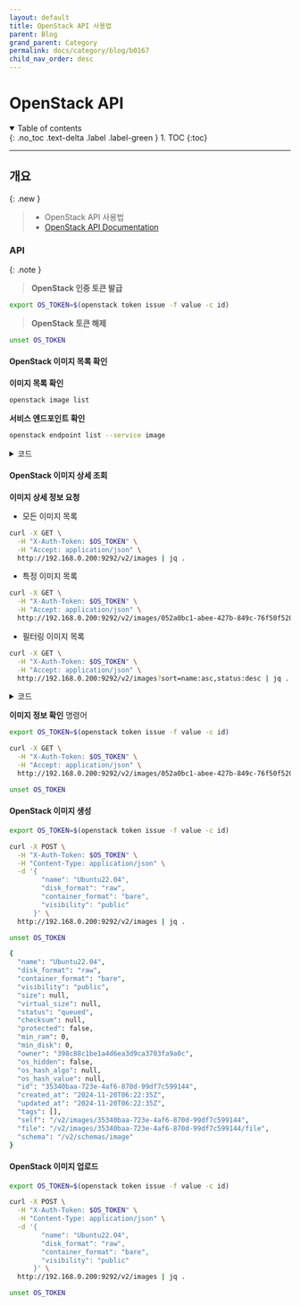 ```yaml
---
layout: default
title: OpenStack API 사용법
parent: Blog
grand_parent: Category
permalink: docs/category/blog/b0167
child_nav_order: desc
---
```


# OpenStack API

<details open markdown="block">
  <summary>
    Table of contents
  </summary>
  {: .no_toc .text-delta .label .label-green }
1. TOC
{:toc}
</details>

---

## 개요

{: .new }
> - OpenStack API 사용법
> - [OpenStack API Documentation](https://docs.openstack.org/api-ref/image/v2)

### API

{: .note }
> **OpenStack 인증 토큰 발급**
```bash
export OS_TOKEN=$(openstack token issue -f value -c id)
```
> **OpenStack 토큰 해제**
```bash
unset OS_TOKEN
```

#### OpenStack 이미지 목록 확인

**이미지 목록 확인**

```bash
openstack image list
```

**서비스 엔드포인트 확인**

```bash
openstack endpoint list --service image
```

<details markdown="block">
  <summary>
    코드
  </summary>
  {: .text-delta .label .label-green }

**OpenStack 이미지 목록**
  
```bash
+--------------------------------------+-------------+--------+
| ID                                   | Name        | Status |
+--------------------------------------+-------------+--------+
| 052a0bc1-abee-427b-849c-76f50f520be4 | Ubuntu22.04 | active |
| fb3e0114-2041-4668-8000-389afb265e0b | Ubuntu24.04 | active |
+--------------------------------------+-------------+--------+
```

**OpenStack 엔드포인트 목록**

```bash
+----------------------------------+-----------+--------------+--------------+---------+-----------+---------------------------+
| ID                               | Region    | Service Name | Service Type | Enabled | Interface | URL                       |
+----------------------------------+-----------+--------------+--------------+---------+-----------+---------------------------+
| 5d1e7ff3563840cb86a94ebdf176f287 | RegionOne | glance       | image        | True    | public    | http://192.168.0.200:9292 |
| af9bfa53c13742a785c186a2d348d12c | RegionOne | glance       | image        | True    | internal  | http://192.168.0.200:9292 |
+----------------------------------+-----------+--------------+--------------+---------+-----------+---------------------------+
```

</details>

#### OpenStack 이미지 상세 조회

**이미지 상세 정보 요청**

- 모든 이미지 목록

```bash
curl -X GET \
  -H "X-Auth-Token: $OS_TOKEN" \
  -H "Accept: application/json" \
  http://192.168.0.200:9292/v2/images | jq .
```

- 특정 이미지 목록

```bash
curl -X GET \
  -H "X-Auth-Token: $OS_TOKEN" \
  -H "Accept: application/json" \
  http://192.168.0.200:9292/v2/images/052a0bc1-abee-427b-849c-76f50f520be4 | jq .
```

- 필터링 이미지 목록

```bash
curl -X GET \
  -H "X-Auth-Token: $OS_TOKEN" \
  -H "Accept: application/json" \
  http://192.168.0.200:9292/v2/images?sort=name:asc,status:desc | jq .
```

<details markdown="block">
  <summary>
    코드
  </summary>
  {: .text-delta .label .label-green }

**이미지 상세 조회**

```bash
{
  "owner_specified.openstack.md5": "",
  "owner_specified.openstack.sha256": "",
  "owner_specified.openstack.object": "images/Ubuntu22.04",
  "name": "Ubuntu22.04",
  "disk_format": "qcow2",
  "container_format": "bare",
  "visibility": "shared",
  "size": 653467136,
  "virtual_size": 2361393152,
  "status": "active",
  "checksum": "a5feac70362ba820aa8d495204df2609",
  "protected": false,
  "min_ram": 0,
  "min_disk": 0,
  "owner": "398c88c1be1a4d6ea3d9ca3703fa9a0c",
  "os_hidden": false,
  "os_hash_algo": "sha512",
  "os_hash_value": "a0eaf0860addd4718b5f3f4e5d6f8a59eb319856f436f040bb1c4d19630c7f34f4f2ffe4d3de897951f9f0f55fae16a61e1e72859639e02f04da173161899545",
  "id": "052a0bc1-abee-427b-849c-76f50f520be4",
  "created_at": "2024-11-18T08:27:55Z",
  "updated_at": "2024-11-18T08:28:07Z",
  "tags": [],
  "self": "/v2/images/052a0bc1-abee-427b-849c-76f50f520be4",
  "file": "/v2/images/052a0bc1-abee-427b-849c-76f50f520be4/file",
  "schema": "/v2/schemas/image",
  "stores": "file"
}
```

</details>

**이미지 정보 확인** 명령어

```bash
export OS_TOKEN=$(openstack token issue -f value -c id)

curl -X GET \
  -H "X-Auth-Token: $OS_TOKEN" \
  -H "Accept: application/json" \
  http://192.168.0.200:9292/v2/images/052a0bc1-abee-427b-849c-76f50f520be4 | jq .

unset OS_TOKEN
```

#### OpenStack 이미지 생성

```bash
export OS_TOKEN=$(openstack token issue -f value -c id)

curl -X POST \
  -H "X-Auth-Token: $OS_TOKEN" \
  -H "Content-Type: application/json" \
  -d '{
        "name": "Ubuntu22.04",
        "disk_format": "raw",
        "container_format": "bare",
        "visibility": "public"
      }' \
  http://192.168.0.200:9292/v2/images | jq .

unset OS_TOKEN
```

```bash
{
  "name": "Ubuntu22.04",
  "disk_format": "raw",
  "container_format": "bare",
  "visibility": "public",
  "size": null,
  "virtual_size": null,
  "status": "queued",
  "checksum": null,
  "protected": false,
  "min_ram": 0,
  "min_disk": 0,
  "owner": "398c88c1be1a4d6ea3d9ca3703fa9a0c",
  "os_hidden": false,
  "os_hash_algo": null,
  "os_hash_value": null,
  "id": "35340baa-723e-4af6-870d-99df7c599144",
  "created_at": "2024-11-20T06:22:35Z",
  "updated_at": "2024-11-20T06:22:35Z",
  "tags": [],
  "self": "/v2/images/35340baa-723e-4af6-870d-99df7c599144",
  "file": "/v2/images/35340baa-723e-4af6-870d-99df7c599144/file",
  "schema": "/v2/schemas/image"
}
```

#### OpenStack 이미지 업로드

```bash
export OS_TOKEN=$(openstack token issue -f value -c id)

curl -X POST \
  -H "X-Auth-Token: $OS_TOKEN" \
  -H "Content-Type: application/json" \
  -d '{
        "name": "Ubuntu22.04",
        "disk_format": "raw",
        "container_format": "bare",
        "visibility": "public"
      }' \
  http://192.168.0.200:9292/v2/images | jq .

unset OS_TOKEN
```
